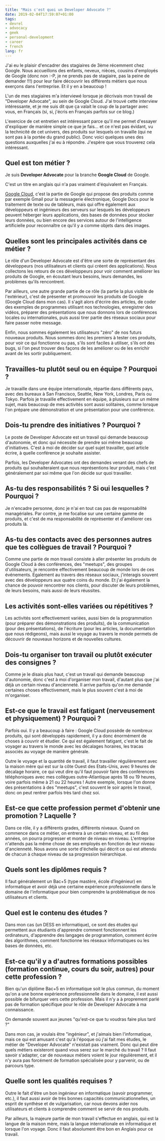```yaml
---
title: "Mais c'est quoi un Developer Advocate ?"
date: 2019-02-04T17:59:07+01:00
tags:
- devrel
- advocacy
- geek
- personal-development
- career
- french
lang: fr
---
```


J'ai eu le plaisir d'encadrer des stagiaires de 3ème récemment chez Google. Nous accueillons des enfants, neveux, nièces, cousins d'employés de Google (donc non :-P, je ne prends pas de stagiaire, pas la peine de demander !!!) pour leur faire découvrir les différents métiers que nous exerçons dans l'entreprise. Et il y en a beaucoup !

L'un de mes stagiaires m'a interviewé lorsque je décrivais mon travail de "Developer Advocate", au sein de Google Cloud. J'ai trouvé cette interview intéressante, et je me suis dit que ça valait le coup de la partager avec vous, en Français (si, si, j'écris en Français parfois sur ce blog.)

L'exercice de cet entretien est intéressant parce qu'il me permet d'essayer d'expliquer de manière simple ce que je fais... et ce n'est pas évidant, vu la technicité de cet univers, des produits sur lesquels on travaille (qui ne sont pas à la portée du grand public). Donc voici quelques unes des questions auxquelles j'ai eu à répondre. J'espère que vous trouverez cela intéressant.

## Quel est ton métier ?

Je suis **Developer Advocate** pour la branche **Google Cloud** de Google.

C'est un titre en anglais qui n'a pas vraiment d'équivalent en Français.

[Google Cloud](https://cloud.google.com/), c'est la partie de Google qui propose des produits comme par exemple Gmail pour la messagerie électronique, Google Docs pour le traitement de texte ou de tableurs, mais qui offre également aux développeurs et ingénieurs des serveurs sur lesquels les développeurs peuvent héberger leurs applications, des bases de données pour stocker leurs données, ou bien encore des services autour de l'intelligence artificielle pour reconnaître ce qu'il y a comme objets dans des images.

## Quelles sont les principales activités dans ce métier ?

Le rôle d'un Developer Advocate est d'être une sorte de représentant des développeurs (nos utilisateurs et clients qui créent des applications). Nous collectons les retours de ces développeurs pour voir comment améliorer les produits de Google, en écoutant leurs besoins, leurs demandes, les problèmes qu'ils rencontrent.

Par ailleurs, une autre grande partie de ce rôle (la partie la plus visible de l'extérieur), c'est de présenter et promouvoir les produits de Google (Google Cloud dans mon cas). Il s'agit alors d'écrire des articles, de coder des exemples de programmes utilisant nos technologies, enregistrer des vidéos, préparer des présentations que nous donnons lors de conférences locales ou internationales, puis aussi tirer partie des réseaux sociaux pour faire passer notre message.

Enfin, nous sommes également les utilisateurs "zéro" de nos futurs nouveaux produits. Nous sommes donc les premiers à tester ces produits, pour voir ce qui fonctionne ou pas, s'ils sont faciles à utiliser, s'ils ont des bugs, si l'on peut trouver des façons de les améliorer ou de les enrichir avant de les sortir publiquement.

## Travailles-tu plutôt seul ou en équipe ? Pourquoi ?

Je travaille dans une équipe internationale, répartie dans différents pays, avec des bureaux à San Francisco, Seattle, New York, Londres, Paris ou Tokyo. Parfois je travaille effectivement en équipe, à plusieurs sur un même sujet, mais beaucoup de mes activités sont aussi solitaires, comme lorsque l'on prépare une démonstration et une présentation pour une conférence.

## Dois-tu prendre des initiatives ? Pourquoi ?

Le poste de Developer Advocate est un travail qui demande beaucoup d'autonomie, et donc qui nécessite de prendre soi même beaucoup d'initiatives. C'est à moi de décider sur quel sujet travailler, quel article écrire, à quelle conférence je souhaite assister.

Parfois, les Developer Advocates ont des demandes venant des chefs de produits qui souhaiteraient que nous représentions leur produit, mais c'est généralement par soi même que l'on décide sur quoi travailler.

## As-tu des responsabilités ? Si oui lesquelles ? Pourquoi ?

Je n'encadre personne, donc je n'ai en tout cas pas de responsabilité managériales. Par contre, je me focalise sur une certaine gamme de produits, et c'est de ma responsabilité de représenter et d'améliorer ces produits là.

## As-tu des contacts avec des personnes autres que tes collègues de travail ? Pourquoi ?

Comme une partie de mon travail consiste à aller présenter les produits de Google Cloud à des conférences, des "meetups", des groupes d'utilisateurs, je rencontre effectivement beaucoup de monde lors de ces événements. Egalement au travers des réseaux sociaux, j'interagis souvent avec des développeurs aux quatre coins du monde. Et j'ai également la chance de pouvoir rencontrer nos clients, pour discuter de leurs problèmes, de leurs besoins, mais aussi de leurs réussites.

## Les activités sont-elles variées ou répétitives ?

Les activités sont effectivement variées, aussi bien de la programmation (pour préparer des démonstrations des produits), de la communication (pour des présentations), de l'écriture (pour les articles, la documentation que nous rédigeons), mais aussi le voyage au travers le monde permets de découvrir de nouveaux horizons et de nouvelles cultures.

## Dois-tu organiser ton travail ou plutôt exécuter des consignes ?

Comme je le disais plus haut, c'est un travail qui demande beaucoup d'autonomie, donc c'est à moi d'organiser mon travail, d'autant plus que j'ai déjà un certain niveau d'ancienneté. Il arrive parfois qu'on me demande certaines choses effectivement, mais le plus souvent c'est à moi de m'organiser.

## Est-ce que le travail est fatigant (nerveusement et physiquement) ? Pourquoi ?

Parfois oui. Il y a beaucoup à faire : Google Cloud possède de nombreux produits, qui sont développés rapidement, il y a donc énormément de choses à couvrir et étudier. Ce qui est également fatigant, c'est le fait de voyager au travers le monde avec les décalages horaires, les tracas associés au voyage de manière générale.

Outre le voyage et la quantité de travail, il faut travailler régulièrement avec la maison mère qui est sur la côte Ouest des Etats-Unis, avec 9 heures de décalage horaire, ce qui veut dire qu'il faut pouvoir faire des conférences téléphoniques avec mes collègues outre-Atlantique après 18 ou 19 heures, voire parfois même à 21 ou 22 heures ! Autre exemple, lorsque l'on donne des présentations à des "meetups", c'est souvent le soir après le travail, donc on peut rentrer parfois très tard chez soi.

## Est-ce que cette profession permet d'obtenir une promotion ? Laquelle ?

Dans ce rôle, il y a différents grades, différents niveaux. Quand on commence dans ce métier, on entrera à un certain niveau, et au fil des années, on pourra progresser et monter de niveau en niveau. L'entreprise n'attends pas la même chose de ses employés en fonction de leur niveau d'ancienneté. Nous avons une sorte d'échelle qui décrit ce qui est attendu de chacun à chaque niveau de sa progression hiérarchique.

## Quels sont les diplômes requis ?

Il faut généralement un Bac+5 (type mastère, école d'ingénieur) en informatique et avoir déjà une certaine expérience professionnelle dans le domaine de l'informatique pour bien comprendre la problématique de nos utilisateurs et clients.

## Quel est le contenu des études ?

Dans mon cas (un DESS en informatique), ce sont des études qui permettent aux étudiants d'apprendre comment fonctionnent les ordinateurs, d'apprendre des langages de programmation, comment écrire des algorithmes, comment fonctionne les réseaux informatiques ou les bases de données, etc.

## Est-ce qu'il y a d'autres formations possibles (formation continue, cours du soir, autres) pour cette profession ?

Bien qu'un diplôme Bac+5 en informatique soit le plus commun, du moment qu'on a une bonne expérience professionnelle dans le domaine, il est aussi possible de bifurquer vers cette profession. Mais il n'y a à proprement parlé pas de formation spécifique pour le rôle de Developer Advocate à ma connaissance.

On demande souvent aux jeunes "qu'est-ce que tu voudras faire plus tard ?" 

Dans mon cas, je voulais être "ingénieur", et j'aimais bien l'informatique, mais ce qui est amusant c'est qu'à l'époque où j'ai fait mes études, le métier de "Developer Advocate" n'existait pas vraiment. Donc qui peut dire quels métiers existeront quand vous serez sur le marché du travail ? Il faut savoir s'adapter, car de nouveaux métiers voient le jour régulièrement, et il n'y aura pas forcément de formation spécialisée pour y parvenir, ou de parcours type.

## Quelle sont les qualités requises ?

Outre le fait d'être un bon ingénieur en informatique (savoir programmer, etc.), il faut aussi avoir de très bonnes capacités communicationnelles, un esprit de synthèse et de vulgarisation, car nous devons aider nos utilisateurs et clients à comprendre comment se servir de nos produits.

Par ailleurs, la majeure partie de mon travail s'effectue en anglais, qui est la langue de la maison mère, mais la langue internationale en informatique et lorsque l'on voyage. Donc il faut absolument être bon en Anglais pour ce travail.